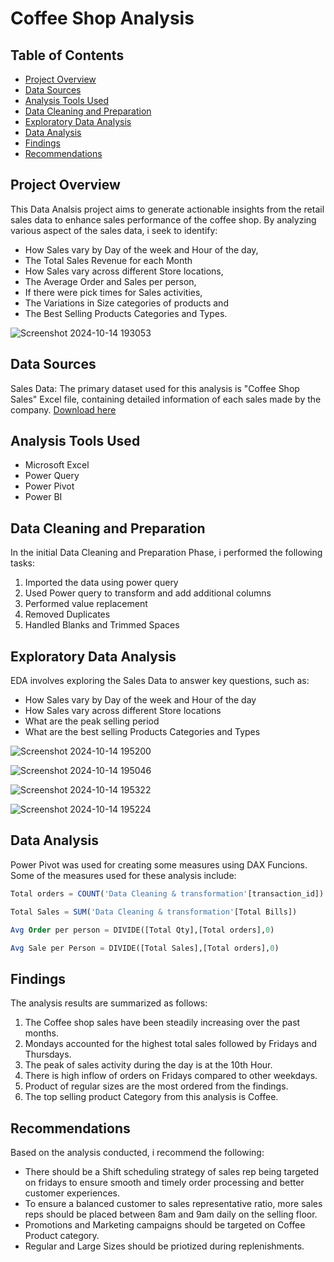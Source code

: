 # Coffee Shop Analysis

## Table of Contents
- [Project Overview](#project-overview)
- [Data Sources](#data-sources)
- [Analysis Tools Used](#analysis-tools-used)
- [Data Cleaning and Preparation](#data-cleaning-and-preparation)
- [Exploratory Data Analysis](#exploratory-data-analysis)
- [Data Analysis](#data-analysis)
- [Findings](#findings)
- [Recommendations](#recommendations)
  
## Project Overview

This Data Analsis project aims to generate actionable insights from the retail sales data to enhance sales performance of the coffee shop.
By analyzing various aspect of the sales data, i seek to identify:
- How Sales vary by Day of the week and Hour of the day,
- The Total Sales Revenue for each Month
- How Sales vary across different Store locations,
- The Average Order and Sales per person,
- If there were pick times for Sales activities,
- The Variations in Size categories of products and
- The Best Selling Products Categories and Types.

![Screenshot 2024-10-14 193053](https://github.com/user-attachments/assets/48ecc8b4-3327-4741-97f7-ae39a884aa1e)



## Data Sources
Sales Data: The primary dataset used for this analysis is "Coffee Shop Sales" Excel file, containing detailed information of each sales made by the company. [Download here](https://mavenanalytics.io/data-Playground?order=date_added%2Cdesc&search=coff)

## Analysis Tools Used
- Microsoft Excel
- Power Query
- Power Pivot
- Power BI

## Data Cleaning and Preparation
In the initial Data Cleaning and Preparation Phase, i performed the following tasks:
1. Imported the data using power query
2. Used Power query to transform and add additional columns
3. Performed value replacement
4. Removed Duplicates
5. Handled Blanks and Trimmed Spaces

## Exploratory Data Analysis
EDA involves exploring the Sales Data to answer key questions, such as:
- How Sales vary by Day of the week and Hour of the day
- How Sales vary across different Store locations
- What are the peak selling period
- What are the best selling Products Categories and Types

![Screenshot 2024-10-14 195200](https://github.com/user-attachments/assets/31b28370-4538-4172-a132-377a135e9d81)

 
![Screenshot 2024-10-14 195046](https://github.com/user-attachments/assets/69bb0784-0689-40f2-8bba-20edc60aa55a)


![Screenshot 2024-10-14 195322](https://github.com/user-attachments/assets/cd843b3d-554b-4f53-891c-8a0a647c3bec)


![Screenshot 2024-10-14 195224](https://github.com/user-attachments/assets/cf196487-402c-44c6-a139-8cbad92eced3)


## Data Analysis
Power Pivot was used for creating some measures using DAX Funcions. Some of the measures used for these analysis include:
``` Sql
Total orders = COUNT('Data Cleaning & transformation'[transaction_id])
```
``` Sql
Total Sales = SUM('Data Cleaning & transformation'[Total Bills])
```
``` Sql
Avg Order per person = DIVIDE([Total Qty],[Total orders],0)
```
``` Sql
Avg Sale per Person = DIVIDE([Total Sales],[Total orders],0)
```

## Findings
 The analysis results are summarized as follows:
1. The Coffee shop sales have been steadily increasing over the past months.
2. Mondays accounted for the highest total sales followed by Fridays and Thursdays.
3. The peak of sales activity during the day is at the 10th Hour.
4. There is high inflow of orders on Fridays compared to other weekdays.
5. Product of regular sizes are the most ordered from the findings.
6. The top selling product Category from this analysis is Coffee.

## Recommendations
Based on the analysis conducted, i recommend the following:
- There should be a Shift scheduling strategy of sales rep being targeted on fridays to ensure smooth and timely order processing and better customer experiences.
- To ensure a balanced customer to sales representative ratio, more sales reps should be placed between 8am and 9am daily on the selling floor.
- Promotions and Marketing campaigns should be targeted on Coffee Product category.
- Regular and Large Sizes should be priotized during replenishments.



